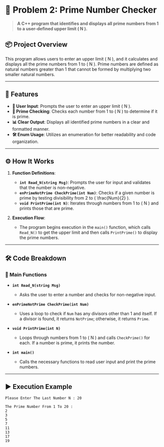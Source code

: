 # 🌟 Problem 2: Prime Number Checker

> **A C++ program that identifies and displays all prime numbers from 1 to a user-defined upper limit \( N \).**

## 📦 Project Overview
This program allows users to enter an upper limit \( N \), and it calculates and displays all the prime numbers from 1 to \( N \). Prime numbers are defined as natural numbers greater than 1 that cannot be formed by multiplying two smaller natural numbers.

---

## 🌟 Features
- **🔢 User Input**: Prompts the user to enter an upper limit \( N \).
- **🧮 Prime Checking**: Checks each number from 1 to \( N \) to determine if it is prime.
- **📊 Clear Output**: Displays all identified prime numbers in a clear and formatted manner.
- **🛠️ Enum Usage**: Utilizes an enumeration for better readability and code organization.

---

## ⚙️ How It Works
1. **Function Definitions**:
   - **`int Read_N(string Msg)`**: Prompts the user for input and validates that the number is non-negative.
   - **`enPrimeNotPrime CheckPrime(int Num)`**: Checks if a given number is prime by testing divisibility from 2 to \( \frac{Num}{2} \).
   - **`void PrintPrime(int N)`**: Iterates through numbers from 1 to \( N \) and prints those that are prime.

2. **Execution Flow**:
   - The program begins execution in the `main()` function, which calls `Read_N()` to get the upper limit and then calls `PrintPrime()` to display the prime numbers.

---

## 🛠️ Code Breakdown
### 🔹 Main Functions
- **`int Read_N(string Msg)`**
  - Asks the user to enter a number and checks for non-negative input.

- **`enPrimeNotPrime CheckPrime(int Num)`**
  - Uses a loop to check if `Num` has any divisors other than 1 and itself. If a divisor is found, it returns `NotPrime`; otherwise, it returns `Prime`.

- **`void PrintPrime(int N)`**
  - Loops through numbers from 1 to \( N \) and calls `CheckPrime()` for each. If a number is prime, it prints the number.

- **`int main()`**
  - Calls the necessary functions to read user input and print the prime numbers.

---

## ▶️ Execution Example

```plaintext
Please Enter The Last Number N : 20

The Prime Number From 1 To 20 : 
2
3
5
7
11
13
17
19
